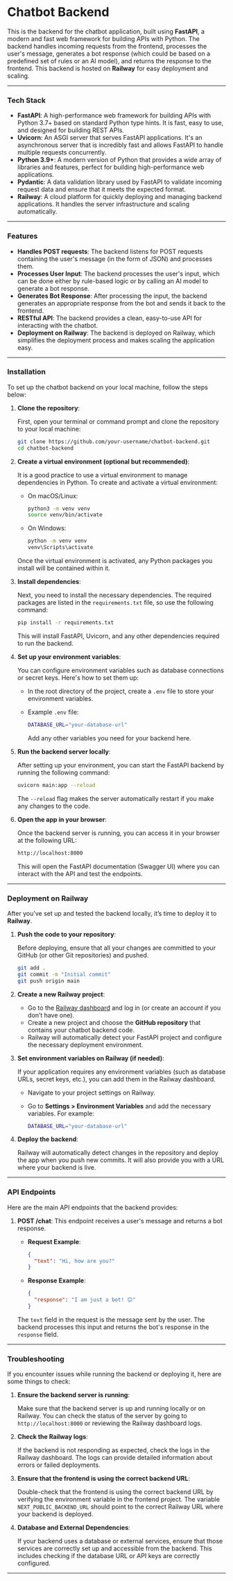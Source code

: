 

# **Chatbot Backend**

This is the backend for the chatbot application, built using **FastAPI**, a modern and fast web framework for building APIs with Python. The backend handles incoming requests from the frontend, processes the user's message, generates a bot response (which could be based on a predefined set of rules or an AI model), and returns the response to the frontend. This backend is hosted on **Railway** for easy deployment and scaling.

---

### **Tech Stack**

- **FastAPI**: A high-performance web framework for building APIs with Python 3.7+ based on standard Python type hints. It is fast, easy to use, and designed for building REST APIs.
- **Uvicorn**: An ASGI server that serves FastAPI applications. It's an asynchronous server that is incredibly fast and allows FastAPI to handle multiple requests concurrently.
- **Python 3.9+**: A modern version of Python that provides a wide array of libraries and features, perfect for building high-performance web applications.
- **Pydantic**: A data validation library used by FastAPI to validate incoming request data and ensure that it meets the expected format.
- **Railway**: A cloud platform for quickly deploying and managing backend applications. It handles the server infrastructure and scaling automatically.

---

### **Features**

- **Handles POST requests**: The backend listens for POST requests containing the user's message (in the form of JSON) and processes them.
- **Processes User Input**: The backend processes the user's input, which can be done either by rule-based logic or by calling an AI model to generate a bot response.
- **Generates Bot Response**: After processing the input, the backend generates an appropriate response from the bot and sends it back to the frontend.
- **RESTful API**: The backend provides a clean, easy-to-use API for interacting with the chatbot.
- **Deployment on Railway**: The backend is deployed on Railway, which simplifies the deployment process and makes scaling the application easy.

---

### **Installation**

To set up the chatbot backend on your local machine, follow the steps below:

1. **Clone the repository**:

   First, open your terminal or command prompt and clone the repository to your local machine:

   ```bash
   git clone https://github.com/your-username/chatbot-backend.git
   cd chatbot-backend
   ```

2. **Create a virtual environment (optional but recommended)**:

   It is a good practice to use a virtual environment to manage dependencies in Python. To create and activate a virtual environment:

   - On macOS/Linux:

     ```bash
     python3 -m venv venv
     source venv/bin/activate
     ```

   - On Windows:

     ```bash
     python -m venv venv
     venv\Scripts\activate
     ```

   Once the virtual environment is activated, any Python packages you install will be contained within it.

3. **Install dependencies**:

   Next, you need to install the necessary dependencies. The required packages are listed in the `requirements.txt` file, so use the following command:

   ```bash
   pip install -r requirements.txt
   ```

   This will install FastAPI, Uvicorn, and any other dependencies required to run the backend.

4. **Set up your environment variables**:

   You can configure environment variables such as database connections or secret keys. Here's how to set them up:

   - In the root directory of the project, create a `.env` file to store your environment variables.
   
   - Example `.env` file:

     ```bash
     DATABASE_URL="your-database-url"
     ```

     Add any other variables you need for your backend here.

5. **Run the backend server locally**:

   After setting up your environment, you can start the FastAPI backend by running the following command:

   ```bash
   uvicorn main:app --reload
   ```

   The `--reload` flag makes the server automatically restart if you make any changes to the code.

6. **Open the app in your browser**:

   Once the backend server is running, you can access it in your browser at the following URL:

   ```bash
   http://localhost:8000
   ```

   This will open the FastAPI documentation (Swagger UI) where you can interact with the API and test the endpoints.

---

### **Deployment on Railway**

After you’ve set up and tested the backend locally, it’s time to deploy it to **Railway**.

1. **Push the code to your repository**:

   Before deploying, ensure that all your changes are committed to your GitHub (or other Git repositories) and pushed.

   ```bash
   git add .
   git commit -m "Initial commit"
   git push origin main
   ```

2. **Create a new Railway project**:

   - Go to the [Railway dashboard](https://railway.app/) and log in (or create an account if you don’t have one).
   - Create a new project and choose the **GitHub repository** that contains your chatbot backend code.
   - Railway will automatically detect your FastAPI project and configure the necessary deployment environment.

3. **Set environment variables on Railway (if needed)**:

   If your application requires any environment variables (such as database URLs, secret keys, etc.), you can add them in the Railway dashboard.

   - Navigate to your project settings on Railway.
   - Go to **Settings > Environment Variables** and add the necessary variables. For example:

     ```bash
     DATABASE_URL="your-database-url"
     ```

4. **Deploy the backend**:

   Railway will automatically detect changes in the repository and deploy the app when you push new commits. It will also provide you with a URL where your backend is live.

---

### **API Endpoints**

Here are the main API endpoints that the backend provides:

1. **POST /chat**: This endpoint receives a user's message and returns a bot response.

   - **Request Example**:
     ```json
     {
       "text": "Hi, how are you?"
     }
     ```

   - **Response Example**:
     ```json
     {
       "response": "I am just a bot! 😊"
     }
     ```

   The `text` field in the request is the message sent by the user. The backend processes this input and returns the bot's response in the `response` field.

---

### **Troubleshooting**

If you encounter issues while running the backend or deploying it, here are some things to check:

1. **Ensure the backend server is running**:

   Make sure that the backend server is up and running locally or on Railway. You can check the status of the server by going to `http://localhost:8000` or reviewing the Railway dashboard logs.

2. **Check the Railway logs**:

   If the backend is not responding as expected, check the logs in the Railway dashboard. The logs can provide detailed information about errors or failed deployments.

3. **Ensure that the frontend is using the correct backend URL**:

   Double-check that the frontend is using the correct backend URL by verifying the environment variable in the frontend project. The variable `NEXT_PUBLIC_BACKEND_URL` should point to the correct Railway URL where your backend is deployed.

4. **Database and External Dependencies**:

   If your backend uses a database or external services, ensure that those services are correctly set up and accessible from the backend. This includes checking if the database URL or API keys are correctly configured.

---
